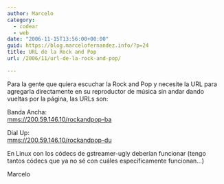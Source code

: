 ```yaml
---
author: Marcelo
category:
  - codear
  - web
date: "2006-11-15T13:56:00+00:00"
guid: https://blog.marcelofernandez.info/?p=24
title: URL de la Rock and Pop
url: /2006/11/url-de-la-rock-and-pop/

---
```

Para la gente que quiera escuchar la Rock and Pop y necesite la URL para agregarla directamente en su reproductor de música sin andar dando vueltas por la página, las URLs son:

Banda Ancha:  
[mms://200.59.146.10/rockandpop-ba](mms://200.59.146.10/rockandpop-ba)

Dial Up:  
[mms://200.59.146.10/rockandpop-du](mms://200.59.146.10/rockandpop-ba)

En Linux con los códecs de gstreamer-ugly deberían funcionar (tengo tantos códecs que ya no sé con cuáles específicamente funcionan...)

Marcelo

